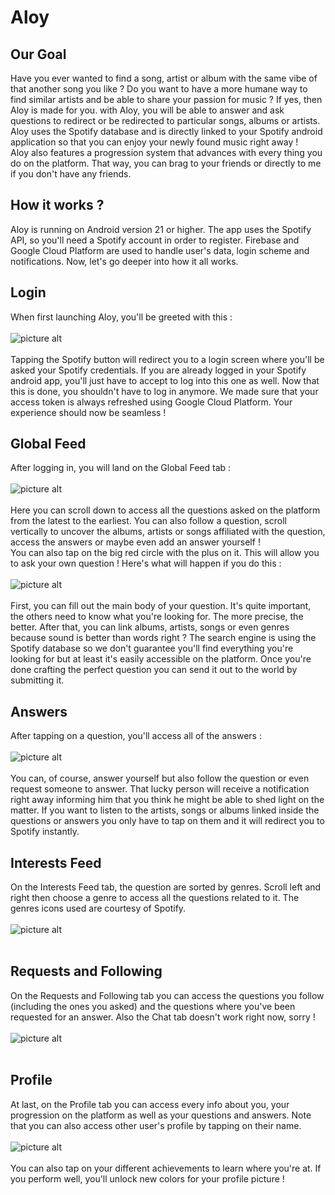 
# Aloy

## Our Goal

Have you ever wanted to find a song, artist or album with the same vibe of that another song you like ? Do you want to have
a more humane way to find similar artists and be able to share your passion for music ? If yes, then Aloy is made for you.
with Aloy, you will be able to answer and ask questions to redirect or be redirected to particular songs, albums or artists. <br />
Aloy uses the Spotify database and is directly linked to your Spotify android application so that you can
enjoy your newly found music right away ! <br />
Aloy also features a progression system that advances with every thing you do on the platform. That way, you can brag to your friends or directly
to me if you don't have any friends. <br />

## How it works ?
Aloy is running on Android version 21 or higher. The app uses the Spotify API, so you'll need a Spotify account in order to register.
Firebase and Google Cloud Platform are used to handle user's data, login scheme and notifications. Now, let's go deeper into how it all works.

## Login
When first launching Aloy, you'll be greeted with this : <br />
<br />
![picture alt](images/login1.png) <br />
<br />
Tapping the Spotify button will redirect you to a login screen where you'll be asked your Spotify credentials. If you are already logged in your Spotify android app, you'll just have to accept to log into this one as well. Now that this is done, you shouldn't have to log in anymore. We made sure that your access token is always refreshed using Google Cloud Platform. Your experience should now be seamless !

## Global Feed

After logging in, you will land on the Global Feed tab : <br />
<br />
![picture alt](images/feed1.png) <br />
<br />
Here you can scroll down to access all the questions asked on the platform from the latest to the earliest. You can also follow a question, scroll vertically to
uncover the albums, artists or songs affiliated with the question, access the answers or maybe even add an answer yourself ! <br />
You can also tap on the big red circle with the plus on it. This will allow you to ask your own question ! Here's what will happen if you do this : <br />
<br />
![picture alt](images/question1.png) <br />
<br />
First, you can fill out the main body of your question. It's quite important, the others need to know what you're looking for. The more precise, the better. After that, you can link albums, artists, songs or even genres because sound is better than words right ? The search engine is using the Spotify database so we don't guarantee you'll find everything you're looking for but at least it's easily accessible on the platform. Once you're done crafting the perfect question you can send it out to the world by submitting it.

## Answers

After tapping on a question, you'll access all of the answers : <br />
<br />
![picture alt](images/details1.png) <br />
<br />
You can, of course, answer yourself but also follow the question or even request someone to answer. That lucky person will receive a notification right away informing him that you think he might be able to shed light on the matter. If you want to listen to the artists, songs or albums linked inside the questions or answers you only have to tap on them and it will redirect you to Spotify instantly.

## Interests Feed

On the Interests Feed tab, the question are sorted by genres. Scroll left and right then choose a genre to access all the questions related to it. The genres icons used are courtesy of Spotify. <br />
<br />
![picture alt](images/interests1.png) <br />
<br />

## Requests and Following

On the Requests and Following tab you can access the questions you follow (including the ones you asked) and the questions where you've been requested for an answer. Also the Chat tab doesn't work right now, sorry ! <br />
<br />
![picture alt](images/following1.png) <br />
<br />

## Profile

At last, on the Profile tab you can access every info about you, your progression on the platform as well as your questions and answers. Note that you can also access other user's profile by tapping on their name. <br />
<br />
![picture alt](images/profile1.png) <br />
<br />
You can also tap on your different achievements to learn where you're at. If you perform well, you'll unlock new colors for your profile picture !

